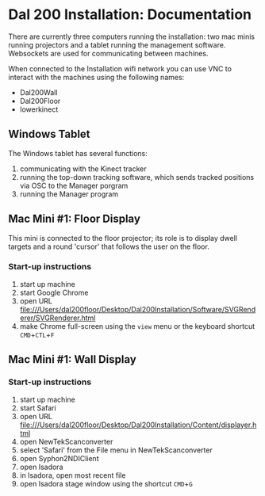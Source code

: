 # Dal 200 Installation: Documentation

There are currently three computers running the installation: two mac minis running projectors and a tablet running the management software. Websockets are used for communicating between machines.

When connected to the Installation wifi network you can use VNC to interact with the machines using the following names:

* Dal200Wall
* Dal200Floor
* lowerkinect

## Windows Tablet

The Windows tablet has several functions:

1. communicating with the Kinect tracker
2. running the top-down tracking software, which sends tracked positions via OSC to the Manager porgram
3. running the Manager program

## Mac Mini #1: Floor Display

This mini is connected to the floor projector; its role is to display dwell targets and a round 'cursor' that follows the user on the floor.

### Start-up instructions

1. start up machine
2. start Google Chrome
3. open URL [file:///Users/dal200floor/Desktop/Dal200Installation/Software/SVGRenderer/SVGRenderer.html](file:///Users/dal200floor/Desktop/Dal200Installation/Software/SVGRenderer/SVGRenderer.html)
4. make Chrome full-screen using the `view` menu or the keyboard shortcut `CMD`+`CTL`+`F`

## Mac Mini #1: Wall Display

### Start-up instructions

1. start up machine
2. start Safari
3. open URL [file:///Users/dal200floor/Desktop/Dal200Installation/Content/displayer.html](file:///Users/dal200floor/Desktop/Dal200Installation/Content/displayer.html)
4. open NewTekScanconverter
5. select 'Safari' from the File menu in NewTekScanconverter
6. open Syphon2NDIClient
7. open Isadora
8. in Isadora, open most recent file
9. open Isadora stage window using the shortcut `CMD`+`G`
